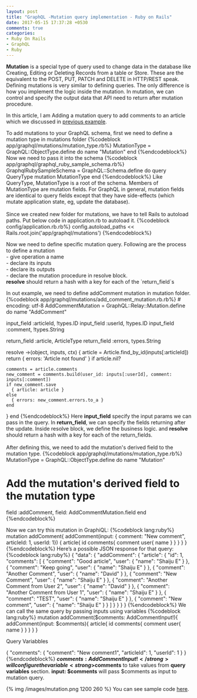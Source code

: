 ```yaml
---
layout: post
title: "GraphQL -Mutation query implementation - Ruby on Rails"
date: 2017-05-15 17:37:28 +0530
comments: true
categories:
- Ruby On Rails
- GraphQL
- Ruby
---
```



<div class='post'>
  <div dir="ltr" style="text-align: left;" trbidi="on">
    <p><strong>Mutation</strong> is a special type of query used to change data in the database like Creating, Editing or Deleting Records from a table or Store. These are the equivalent to the POST, PUT, PATCH and DELETE in HTTP/REST speak. Defining mutations is very similar to defining queries. The only difference is how you implement the logic inside the mutation. In mutation, we can control and specify the output data that API need to return after mutation procedure.</p>
    <p>In this article, I am Adding a mutation query to add comments to an article which we discussed in <a href="http://tech.eshaiju.in/blog/2017/05/09/solving-n-plus-1-query-in-graphql-using-graphql-batch/">previous example</a>.</p>
    To add mutations to your GraphQL schema, first we need to define a mutation type in mutations folder
    {%codeblock app/graphql/mutations/mutation_type.rb%}
MutationType = GraphQL::ObjectType.define do
  name "Mutation"
end
{%endcodeblock%}
Now we need to pass it into the schema
{%codeblock app/graphql/graphql_ruby_sample_schema.rb%}
GraphqlRubySampleSchema = GraphQL::Schema.define do
  query QueryType
  mutation MutationType
end
{%endcodeblock%}
Like QueryType, MutationType is a root of the schema. Members of MutationType are mutation fields. For GraphQL in general, mutation fields are identical to query fields except that they have side-effects (which mutate application state, eg, update the database).<br/><br/>
Since we created new folder for mutations, we have to tell Rails to autoload paths. Put below code in application.rb to autoload it.
{%codeblock config/application.rb.rb%}
config.autoload_paths << Rails.root.join('app/graphql/mutations')
{%endcodeblock%}
  <p>Now we need to define specific mutation query. Following are the process to define a mutation<br />- give operation a name <br />- declare its inputs<br />- declare its outputs<br />- declare the mutation procedure in resolve block.<br /> <strong>resolve</strong> should return a hash with a key for each of the `return_field`s</p>
  In out example, we need to define addComment mutation in mutation folder.
  {%codeblock app/graphql/mutations/add_comment_mutation.rb.rb%}
# encoding: utf-8
AddCommentMutation = GraphQL::Relay::Mutation.define do
  name "AddComment"

  input_field :articleId, !types.ID
  input_field :userId, !types.ID
  input_field :comment, !types.String

  return_field :article, ArticleType
  return_field :errors, types.String


  resolve ->(object, inputs, ctx) {
    article = Article.find_by_id(inputs[:articleId])
    return { errors: 'Article not found' } if article.nil?

    comments = article.comments
    new_comment = comments.build(user_id: inputs[:userId], comment: inputs[:comment])
    if new_comment.save
      { article: article }
    else
      { errors: new_comment.errors.to_a }
    end
  }
end
{%endcodeblock%}
    Here <strong>input_field</strong> specify the input params we can pass in the query. In <strong>return_field</strong>, we can specify the fields returning after the update. Inside resolve block, we define the business logic. and <strong>resolve</strong> should return a hash with a key for each of the return_fields.<br/><br/>
    After defining this, we need to add the mutation's derived field to the mutation type.
{%codeblock app/graphql/mutations/mutation_type.rb%}
MutationType = GraphQL::ObjectType.define do
  name "Mutation"
  # Add the mutation's derived field to the mutation type
  field :addComment, field: AddCommentMutation.field
end
{%endcodeblock%}

Now we can try this mutation in GraphiQL:
{%codeblock lang:ruby%}
mutation addComment{
  addComment(input: { comment: "New comment", articleId: 1, userId: 1})
  {
    article{
      id
      comments{
        comment
        user{
          name
        }
      }
    }
  }
}
{%endcodeblock%}
Here’s a possible JSON response for that query:
{%codeblock lang:ruby%}
{
  "data": {
    "addComment": {
      "article": {
        "id": 1,
        "comments": [
          {
            "comment": "Good article",
            "user": {
              "name": "Shaiju E"
            }
          },
          {
            "comment": "Keep going",
            "user": {
              "name": "Shaiju E"
            }
          },
          {
            "comment": "Another Comment",
            "user": {
              "name": "David"
            }
          },
          {
            "comment": "New Comment",
            "user": {
              "name": "Shaiju E"
            }
          },
          {
            "comment": "Another Comment from User 2",
            "user": {
              "name": "David"
            }
          },
          {
            "comment": "Another Comment from User 1",
            "user": {
              "name": "Shaiju E"
            }
          },
          {
            "comment": "TEST",
            "user": {
              "name": "Shaiju E"
            }
          },
          {
            "comment": "New comment",
            "user": {
              "name": "Shaiju E"
            }
          }
        ]
      }
    }
  }
}
{%endcodeblock%}
We can call the same query by passing inputs using variables
{%codeblock lang:ruby%}
mutation addComment($comments: AddCommentInput!){
  addComment(input: $comments){
    article{
      id
      comments{
        comment
        user{
          name
        }
      }
    }
  }
}

Query Variabbles

{
  "comments": {
    "comment": "New comment1",
    "articleId": 1,
    "userId": 1
  }
}
{%endcodeblock%}
<strong>$comments: AddCommentInput!</strong> will configure the variable <strong>$comments</strong> to take values from <strong>query variables</strong> section. <strong>input: $comments</strong> will pass $comments as input to mutation query.</p>
{% img /images/mutation.png 1200 260  %}
You can see sample code <a href="https://github.com/eshaiju/graphql-ruby-sample">here</a>.
  </div>
</div>
